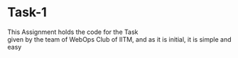 # Task-1
This Assignment holds the code for the Task 
<br>
given by the team of WebOps Club of IITM, and as it is initial, it is simple and easy
